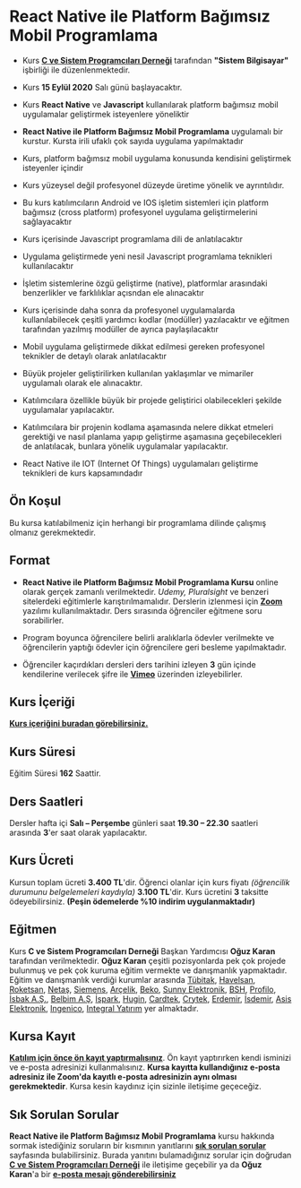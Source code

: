 # React Native ile Platform Bağımsız Mobil Programlama

+ Kurs __[C ve Sistem Programcıları Derneği](http://www.csystem.org/)__ tarafından __"Sistem Bilgisayar"__ işbirliği ile düzenlenmektedir.
+ Kurs __15 Eylül 2020__ Salı günü başlayacaktır.

+ Kurs __React Native__ ve __Javascript__ kullanılarak platform bağımsız mobil uygulamalar geliştirmek isteyenlere yöneliktir

+ __React Native ile Platform Bağımsız Mobil Programlama__ uygulamalı bir kurstur. Kursta irili ufaklı çok sayıda uygulama yapılmaktadır

+ Kurs, platform bağımsız mobil uygulama konusunda kendisini geliştirmek isteyenler içindir

+ Kurs yüzeysel değil profesyonel düzeyde üretime yönelik ve ayrıntılıdır. 

+ Bu kurs katılımcıların Android ve IOS işletim sistemleri için platform bağımsız (cross platform) profesyonel uygulama geliştirmelerini sağlayacaktır

+ Kurs içerisinde Javascript programlama dili de anlatılacaktır

+ Uygulama geliştirmede yeni nesil Javascript programlama teknikleri kullanılacaktır

+ İşletim sistemlerine özgü geliştirme (native), platformlar arasındaki benzerlikler ve farklılıklar açısndan ele alınacaktır

+ Kurs içerisinde daha sonra da profesyonel uygulamalarda kullanılabilecek çeşitli yardımcı kodlar (modüller) yazılacaktır ve eğitmen tarafından yazılmış modüller de ayrıca paylaşılacaktır

+ Mobil uygulama geliştirmede dikkat edilmesi gereken profesyonel teknikler de detaylı olarak anlatılacaktır

+ Büyük projeler geliştirilirken kullanılan yaklaşımlar ve mimariler uygulamalı olarak ele alınacaktır.

+ Katılımcılara özellikle büyük bir projede geliştirici olabilecekleri şekilde uygulamalar yapılacaktır.

+ Katılımcılara bir projenin kodlama aşamasında nelere dikkat etmeleri gerektiği ve nasıl planlama yapıp geliştirme aşamasına geçebilecekleri de anlatılacak, bunlara yönelik uygulamalar yapılacaktır.

+ React Native ile IOT (Internet Of Things) uygulamaları geliştirme teknikleri de kurs kapsamındadır

## Ön Koşul

Bu kursa katılabilmeniz için herhangi bir programlama dilinde çalışmış olmanız gerekmektedir.

## Format
+ __React Native ile Platform Bağımsız Mobil Programlama Kursu__ online olarak gerçek zamanlı verilmektedir. _Udemy, Pluralsight_ ve benzeri sitelerdeki eğitimlerle karıştırılmamalıdır. Derslerin izlenmesi için __[Zoom](https://zoom.us/)__ yazılımı kullanılmaktadır. Ders sırasında öğrenciler eğitmene soru sorabilirler.

+ Program boyunca öğrencilere belirli aralıklarla ödevler verilmekte ve öğrencilerin yaptığı ödevler için öğrencilere geri besleme yapılmaktadır.

+ Öğrenciler kaçırdıkları dersleri ders tarihini izleyen __3__ gün içinde kendilerine verilecek şifre ile __[Vimeo](www.vimeo.com)__ üzerinden izleyebilirler.

## Kurs İçeriği
__[Kurs içeriğini buradan görebilirsiniz.](https://github.com/CSD-1993/React-Native-ile-Platform-Bagimsiz-Mobil-Programlama/blob/master/kurs_programi.md)__

## Kurs Süresi

Eğitim Süresi __162__ Saattir.

## Ders Saatleri

Dersler hafta içi __Salı – Perşembe__ günleri saat __19.30 – 22.30__ saatleri arasında __3__'er saat olarak yapılacaktır.

## Kurs Ücreti
Kursun toplam ücreti __3.400 TL__'dir. Öğrenci olanlar için kurs fiyatı _(öğrencilik durumunu belgelemeleri kaydıyla)_ __3.100 TL__'dir. Kurs ücretini __3__ taksitte ödeyebilirsiniz. __(Peşin ödemelerde %10 indirim uygulanmaktadır)__

## Eğitmen

Kurs __C ve Sistem Programcıları Derneği__ Başkan Yardımcısı __Oğuz Karan__ tarafından verilmektedir. __Oğuz Karan__ çeşitli pozisyonlarda pek çok projede bulunmuş ve pek çok kuruma eğitim vermekte ve danışmanlık yapmaktadır.</br>
Eğitim ve danışmanlık verdiği kurumlar arasında 
[Tübitak](https://www.tubitak.gov.tr/), 
[Havelsan](https://www.havelsan.com.tr/), 
[Roketsan](http://www.roketsan.com.tr/),
[Netaş](http://www.netas.com.tr/ana-sayfa/),
[Siemens](https://www.siemens-home.bsh-group.com/tr/),
[Arçelik](https://www.arcelik.com.tr/),
[Beko](https://www.beko.com.tr/),
[Sunny Elektronik](https://www.sunny.com.tr/),
[BSH](https://www.bsh-group.com/tr/),
[Profilo](https://www.profilo.com/),
[İsbak A.Ş.](https://www.ibb.istanbul/CorporateUnit/Detail/164),
[Belbim A.Ş](https://www.ibb.istanbul/CorporateUnit/Detail/156),
[İspark](https://ispark.istanbul/),
[Hugin](http://hugin.com.tr/tr/home),
[Cardtek](https://www.paycore.com/),
[Crytek](https://www.crytek.com/),
[Erdemir](https://www.erdemir.com.tr/),
[İsdemir](https://www.isdemir.com.tr/),
[Asis Elektronik](https://www.asiselektronik.com.tr/),
[Ingenico](https://www.ingenico.com.tr/), 
[Integral Yatırım](https://www.integralyatirim.com.tr/) yer almaktadır.

## Kursa Kayıt
__[Katılım için önce ön kayıt yaptırmalısınız](https://us02web.zoom.us/meeting/register/tZEvduGurT0sHN0779WMfRNrxvbm0fuU_s2v)__. Ön kayıt yaptırırken kendi isminizi ve e-posta adresinizi kullanmalısınız. **Kursa kayıtta kullandığınız e-posta adresiniz ile Zoom'da kayıtlı e-posta adresinizin aynı olması gerekmektedir**. Kursa kesin kaydınız için sizinle iletişime geçeceğiz.

## Sık Sorulan Sorular
__React Native ile Platform Bağımsız Mobil Programlama__ kursu hakkında sormak istediğiniz soruların bir kısmının yanıtlarını **[sık sorulan sorular](https://github.com/CSD-1993/React-Native-ile-Platform-Bagimsiz-Mobil-Programlama/blob/master/sss.md)** sayfasında bulabilirsiniz. Burada yanıtını bulamadığınız sorular için doğrudan **[C ve Sistem Programcıları Derneği](http://www.csystem.org/)**  ile iletişime geçebilir ya da __Oğuz Karan__'a bir __[e-posta mesajı gönderebilirsiniz](mailto:oguzkaran@csystem.org)__


